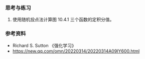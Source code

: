 ### 思考与练习

1. 使用随机投点法计算图 10.4.1 三个函数的定积分值。


### 参考资料

- Richard S. Sutton 《强化学习》
- https://new.qq.com/omn/20220314/20220314A09IY600.html